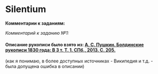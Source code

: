 # Silentium
**Комментарии к заданиям:**

*Комментарий к заданию №1:*

#### Описание рукописи было взято из: [А. С. Пушкин. Болдинские рукописи 1830 года: В 3 т. Т. 1. СПб., 2013. С. 205.](https://imwerden.de/pdf/pushkin_boldinskie_rukopisi_1830_tom1_2013.pdf "А. С. Пушкин. Болдинские рукописи")
(как я понимаю, в более доступных источниках - Википедия и т.д. - была допущена ошибка в описании)
